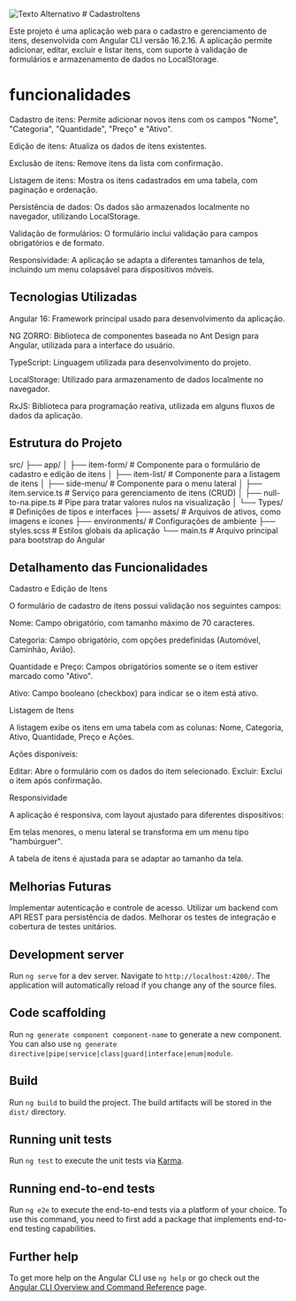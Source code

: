

<img src="https://drive.google.com/file/d/1fEEF-ADweJ9y0kHsPGtwAU83Oqzw09-i/view?usp=drive_link" alt="Texto Alternativo">
# CadastroItens

Este projeto é uma aplicação web para o cadastro e gerenciamento de itens, desenvolvida com Angular CLI versão 16.2.16. A aplicação permite adicionar, editar, excluir e listar itens, com suporte à validação de formulários e armazenamento de dados no LocalStorage.

# funcionalidades

Cadastro de itens: Permite adicionar novos itens com os campos "Nome", "Categoria", "Quantidade", "Preço" e "Ativo".

Edição de itens: Atualiza os dados de itens existentes.

Exclusão de itens: Remove itens da lista com confirmação.

Listagem de itens: Mostra os itens cadastrados em uma tabela, com paginação e ordenação.

Persistência de dados: Os dados são armazenados localmente no navegador, utilizando LocalStorage.

Validação de formulários: O formulário inclui validação para campos obrigatórios e de formato.

Responsividade: A aplicação se adapta a diferentes tamanhos de tela, incluindo um menu colapsável para dispositivos móveis.

## Tecnologias Utilizadas

Angular 16: Framework principal usado para desenvolvimento da aplicação.

NG ZORRO: Biblioteca de componentes baseada no Ant Design para Angular, utilizada para a interface do usuário.

TypeScript: Linguagem utilizada para desenvolvimento do projeto.

LocalStorage: Utilizado para armazenamento de dados localmente no navegador.

RxJS: Biblioteca para programação reativa, utilizada em alguns fluxos de dados da aplicação.

## Estrutura do Projeto

src/
├── app/
│   ├── item-form/               # Componente para o formulário de cadastro e edição de itens
│   ├── item-list/               # Componente para a listagem de itens
│   ├── side-menu/               # Componente para o menu lateral
│   ├── item.service.ts          # Serviço para gerenciamento de itens (CRUD)
│   ├── null-to-na.pipe.ts       # Pipe para tratar valores nulos na visualização
│   └── Types/                   # Definições de tipos e interfaces
├── assets/                      # Arquivos de ativos, como imagens e ícones
├── environments/                # Configurações de ambiente
├── styles.scss                  # Estilos globais da aplicação
└── main.ts                      # Arquivo principal para bootstrap do Angular

## Detalhamento das Funcionalidades
Cadastro e Edição de Itens

O formulário de cadastro de itens possui validação nos seguintes campos:

Nome: Campo obrigatório, com tamanho máximo de 70 caracteres.

Categoria: Campo obrigatório, com opções predefinidas (Automóvel, Caminhão, Avião).

Quantidade e Preço: Campos obrigatórios somente se o item estiver marcado como "Ativo".

Ativo: Campo booleano (checkbox) para indicar se o item está ativo.

Listagem de Itens

A listagem exibe os itens em uma tabela com as colunas: Nome, Categoria, Ativo, Quantidade, Preço e Ações.

Ações disponíveis:

Editar: Abre o formulário com os dados do item selecionado.
Excluir: Exclui o item após confirmação.

Responsividade

A aplicação é responsiva, com layout ajustado para diferentes dispositivos:

Em telas menores, o menu lateral se transforma em um menu tipo "hambúrguer".

A tabela de itens é ajustada para se adaptar ao tamanho da tela.

## Melhorias Futuras
Implementar autenticação e controle de acesso.
Utilizar um backend com API REST para persistência de dados.
Melhorar os testes de integração e cobertura de testes unitários.

## Development server

Run `ng serve` for a dev server. Navigate to `http://localhost:4200/`. The application will automatically reload if you change any of the source files.

## Code scaffolding

Run `ng generate component component-name` to generate a new component. You can also use `ng generate directive|pipe|service|class|guard|interface|enum|module`.

## Build

Run `ng build` to build the project. The build artifacts will be stored in the `dist/` directory.

## Running unit tests

Run `ng test` to execute the unit tests via [Karma](https://karma-runner.github.io).

## Running end-to-end tests

Run `ng e2e` to execute the end-to-end tests via a platform of your choice. To use this command, you need to first add a package that implements end-to-end testing capabilities.

## Further help

To get more help on the Angular CLI use `ng help` or go check out the [Angular CLI Overview and Command Reference](https://angular.io/cli) page.
